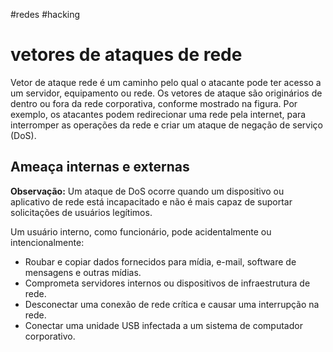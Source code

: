 #redes #hacking 
# vetores de ataques de rede

Vetor de ataque rede é um caminho pelo qual o atacante pode ter  acesso a um servidor, equipamento ou rede. Os vetores de ataque são originários de dentro ou fora da rede corporativa, conforme mostrado na figura. Por exemplo, os atacantes podem redirecionar uma rede pela internet, para interromper as operações da rede e criar um ataque de negação de serviço (DoS).

## Ameaça internas e externas

**Observação:** Um ataque de DoS ocorre quando um dispositivo ou aplicativo de rede está incapacitado e não é mais capaz de suportar solicitações de usuários legítimos.

Um usuário interno, como funcionário, pode acidentalmente ou intencionalmente:

- Roubar e copiar dados fornecidos para mídia, e-mail, software de mensagens e outras mídias.
- Comprometa servidores internos ou dispositivos de infraestrutura de rede.
- Desconectar uma conexão de rede crítica e causar uma interrupção na rede.
- Conectar uma unidade USB infectada a um sistema de computador corporativo.



























